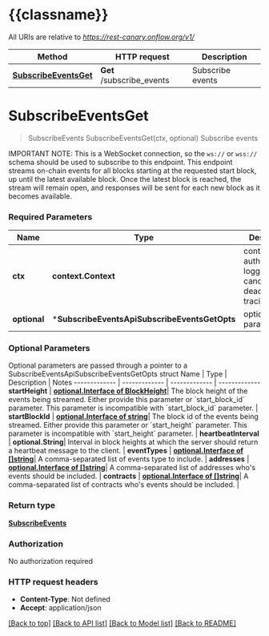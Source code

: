 # {{classname}}

All URIs are relative to *https://rest-canary.onflow.org/v1/*

Method | HTTP request | Description
------------- | ------------- | -------------
[**SubscribeEventsGet**](SubscribeEventsApi.md#SubscribeEventsGet) | **Get** /subscribe_events | Subscribe events

# **SubscribeEventsGet**
> SubscribeEvents SubscribeEventsGet(ctx, optional)
Subscribe events

IMPORTANT NOTE: This is a WebSocket connection, so the `ws://` or `wss://` schema should be used to subscribe to this endpoint.  This endpoint streams on-chain events for all blocks starting at the requested start block, up until the latest available block. Once the latest block is reached, the stream will remain open, and responses will be sent for each new block as it becomes available. 

### Required Parameters

Name | Type | Description  | Notes
------------- | ------------- | ------------- | -------------
 **ctx** | **context.Context** | context for authentication, logging, cancellation, deadlines, tracing, etc.
 **optional** | ***SubscribeEventsApiSubscribeEventsGetOpts** | optional parameters | nil if no parameters

### Optional Parameters
Optional parameters are passed through a pointer to a SubscribeEventsApiSubscribeEventsGetOpts struct
Name | Type | Description  | Notes
------------- | ------------- | ------------- | -------------
 **startHeight** | [**optional.Interface of BlockHeight**](.md)| The block height of the events being streamed. Either provide this parameter or &#x60;start_block_id&#x60; parameter. This parameter is incompatible with &#x60;start_block_id&#x60; parameter. | 
 **startBlockId** | [**optional.Interface of string**](.md)| The block id of the events being streamed. Either provide this parameter or &#x60;start_height&#x60; parameter. This parameter is incompatible with &#x60;start_height&#x60; parameter. | 
 **heartbeatInterval** | **optional.String**| Interval in block heights at which the server should return a heartbeat message to the client. | 
 **eventTypes** | [**optional.Interface of []string**](string.md)| A comma-separated list of events type to include. | 
 **addresses** | [**optional.Interface of []string**](string.md)| A comma-separated list of addresses who&#x27;s events should be included. | 
 **contracts** | [**optional.Interface of []string**](string.md)| A comma-separated list of contracts who&#x27;s events should be included. | 

### Return type

[**SubscribeEvents**](SubscribeEvents.md)

### Authorization

No authorization required

### HTTP request headers

 - **Content-Type**: Not defined
 - **Accept**: application/json

[[Back to top]](#) [[Back to API list]](../README.md#documentation-for-api-endpoints) [[Back to Model list]](../README.md#documentation-for-models) [[Back to README]](../README.md)

